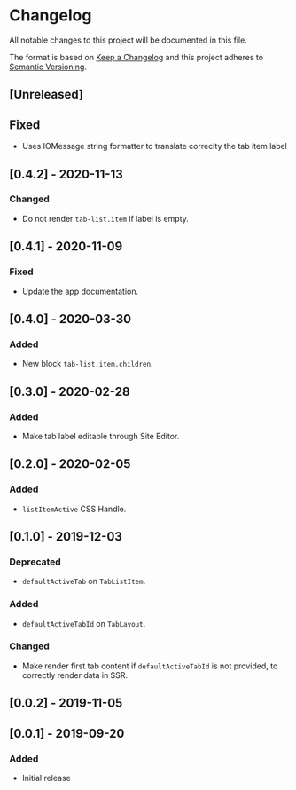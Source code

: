 # Changelog

All notable changes to this project will be documented in this file.

The format is based on [Keep a Changelog](http://keepachangelog.com/en/1.0.0/)
and this project adheres to [Semantic Versioning](http://semver.org/spec/v2.0.0.html).

## [Unreleased]
## Fixed
- Uses IOMessage string formatter to translate correclty the tab item label

## [0.4.2] - 2020-11-13

### Changed
- Do not render `tab-list.item` if label is empty.

## [0.4.1] - 2020-11-09
### Fixed
- Update the app documentation.

## [0.4.0] - 2020-03-30
### Added
- New block `tab-list.item.children`.

## [0.3.0] - 2020-02-28
### Added
- Make tab label editable through Site Editor.

## [0.2.0] - 2020-02-05
### Added
- `listItemActive` CSS Handle.

## [0.1.0] - 2019-12-03
### Deprecated
- `defaultActiveTab` on `TabListItem`.

### Added
- `defaultActiveTabId` on `TabLayout`.

### Changed
- Make render first tab content if `defaultActiveTabId` is not provided, to correctly render data in SSR.

## [0.0.2] - 2019-11-05

## [0.0.1] - 2019-09-20
### Added
- Initial release
